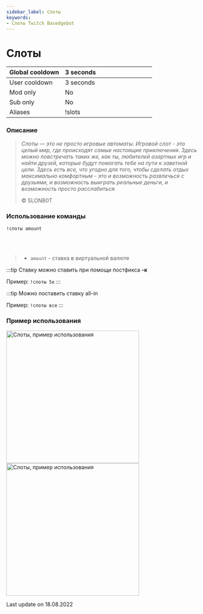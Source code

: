 ```yaml
---
sidebar_label: Слоты
keywords:
- Слоты Twitch Basedgebot
---
```


# Слоты

| Global cooldown | 3 seconds⠀⠀⠀⠀⠀⠀⠀⠀⠀⠀⠀⠀ |
|:----------------|:----------------------|
| User cooldown   | 3 seconds             |
| Mod only        | No                    |
| Sub only        | No                    |
| Aliases         | !slots                |

### Описание

> *<quote>Слоты — это не просто игровые автоматы. Игровой слот - это целый мир, где происходят самые настоящие приключения. Здесь можно повстречать таких же, как ты, любителей азартных игр и найти друзей, которые будут помогать тебе на пути к заветной цели. Здесь есть все, что угодно для того, чтобы сделать отдых максимально комфортным - это и возможность развлечься с друзьями, и возможность выиграть реальные деньги, и возможность просто расслабиться.</quote>*
>
> © SLONB0T

### Использование команды

<code>!слоты amount</code>

<br/>
<br/>

>- <code>amount</code> - ставка в виртуальной валюте

:::tip
Ставку можно ставить при помощи постфикса <b>-к</b>

Пример: <code>!слоты 5к</code>
:::

:::tip
Можно поставить ставку all-in

Пример: <code>!слоты все</code>
:::

### Пример использования

<img src="https://media4.giphy.com/media/YLqNuLQeBYctH4JXG7/giphy.gif?cid=790b761145f69d4c0a3542287cc9e3156eb69640ab19a603&rid=giphy.gif&ct=g" alt="Слоты, пример использования" width="350"/>
<img src="https://media4.giphy.com/media/ijbif2pvQxHASspssF/giphy.gif?cid=790b7611e8a90cd6fa58222fcd168b01301ad5b41e1f4672&rid=giphy.gif&ct=g" alt="Слоты, пример использования" width="350" id="example-right"/>

<p class="update">Last update on 18.08.2022</p>